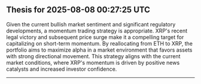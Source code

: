 ## Thesis for 2025-08-08 00:27:25 UTC

Given the current bullish market sentiment and significant regulatory developments, a momentum trading strategy is appropriate. XRP's recent legal victory and subsequent price surge make it a compelling target for capitalizing on short-term momentum. By reallocating from ETH to XRP, the portfolio aims to maximize alpha in a market environment that favors assets with strong directional movement. This strategy aligns with the current market conditions, where XRP's momentum is driven by positive news catalysts and increased investor confidence.

---

